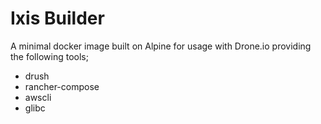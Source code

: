 # Ixis Builder

A minimal docker image built on Alpine for usage with Drone.io providing the following tools;
  * drush
  * rancher-compose
  * awscli
  * glibc